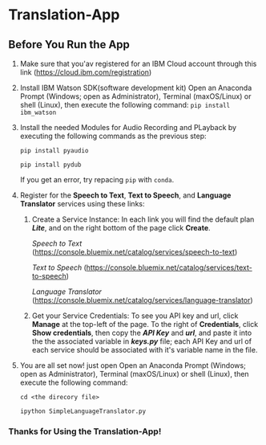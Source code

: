 # Translation-App

## Before You Run the App

1. Make sure that you'av registered for an IBM Cloud account through this link (https://cloud.ibm.com/registration)
2. Install IBM Watson SDK(software development kit)
   Open an Anaconda Prompt (Windows; open as Administrator), Terminal (maxOS/Linux) or shell (Linux), then execute the following command:
   `pip install ibm_watson`
3. Install the needed Modules for Audio Recording and PLayback by executing the following commands as the previous step:

   `pip install pyaudio`
   
   `pip install pydub`
   
   If you get an error, try repacing `pip` with `conda`.
4. Register for the **Speech to Text**, **Text to Speech**, and **Language Translator** services using these links:
   1. Create a Service Instance:
      In each link you will find the default plan ***Lite***, and on the right bottom of the page click **Create**.
      
      *Speech to Text* (https://console.bluemix.net/catalog/services/speech-to-text)
      
      *Text to Speech* (https://console.bluemix.net/catalog/services/text-to-speech)
      
      *Language Translator* (https://console.bluemix.net/catalog/services/language-translator)
      
   2. Get your Service Credentials:
      To see you API key and url, click **Manage** at the top-left of the page. To the right of **Credentials**, click **Show credentials**, 
      then copy the ***API  Key*** and ***url***, and paste it into the the associated variable in ***keys.py*** file; each API Key and url of each service
      should be associated with it's variable name in the file.

5. You are all set now! just open Open an Anaconda Prompt (Windows; open as Administrator), Terminal (maxOS/Linux) or shell (Linux), then execute the following command:

   `cd <the direcory file>`
   
   `ipython SimpleLanguageTranslator.py`
   
### Thanks for Using the Translation-App!
